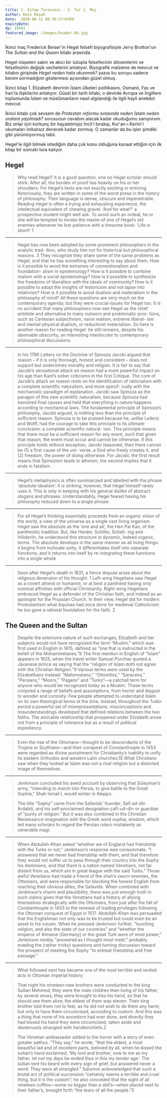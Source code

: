 ```yaml
---
title: 1. Kitap Turnuvası - 2. Tur 2. Maç 
author: Emin Reşah
date:  2020-06-11 00:36:57+0300
expiryDate:
dp: 14941
featured_image: /images/header-04.jpg
---
```


İkinci maç Frederick Beiser'in Hegel felsefi biyografisiyle Jerry Brotton'un *The Sultan and the
Queen* kitabı arasında. 

Hegel nispeten sakin ve akıcı bir üslupla felsefecinin dönemlerini ve felsefesinin değişik
vechelerini anlatıyor. Biyografik malzeme de mevcut ve kitabın girişinde *Hegel neden hala okunmalı?*
yazısı bu soruyu sadece benim sormadığımı göstermesi açısından güzel olmuş. 

İkinci kitap 1. Elizabeth devrinin İslam ülkeleri politikasını, Osmanlı, Fas ve İran'la ilişkilerini
anlatıyor. Güzel bir tarih kitabı, o devirde Avrupa ve İngiltere toplumunda İslam ve müslümanların nasıl
algılandığı ile ilgili hayli anekdot mevcut. 

İkinci kitabı çok sevsem de *Protestan reformu sırasında neden İslam neden oralara yayılmadı?*
sorusunun cevabını alacak kadar okuduğumu sanıyorum. Biz onlar için korkunç bir hayaletmişiz İncil'i bırakıp,
Kur'an-ı Kerim'i okumaları imkansız denecek kadar zormuş. O zamanlar da bu işler şimdiki gibi
yürümüyormuş tabii. 

Hegel'le ilgili bilmek istediğim daha çok konu olduğuna kanaat ettiğim için ilk kitap bir sonraki
tura kalıyor. 


## Hegel

> Why read Hegel? It is a good question, one no Hegel scholar should shirk. After all, the burden of proof lies heavily on his or her shoulders. For Hegel’s texts are not exactly exciting or enticing.  Notoriously, they are written in some of the worst prose in the history of philosophy. Their language is dense, obscure and impenetrable. Reading Hegel is often a trying and exhausting experience, the intellectual equivalent of chewing gravel. ‘And for what?’ a prospective student might well ask. To avoid such an ordeal, he or she will be tempted to invoke the maxim of one of Hegel’s old enemies whenever he lost patience with a tiresome book: ‘Life is short!’ 1

---


> Hegel has now been adopted by some prominent philosophers in the analytic trad- ition, who study him not for historical but philosophical reasons. 3 They recognize they share some of the same problems as Hegel, and that he has something interesting to say about them. How is it possible to avoid the extremes of conventionalism and foundation- alism in epistemology? How is it possible to combine realism with a social epistemology? How is it possible to synthesize the freedoms of liberalism with the ideals of community? How is it possible to adopt the insights of historicism and not lapse into relativism? How is it possible to avoid dualism and materialism in the philosophy of mind? All these questions are very much on the contemporary agenda; but they were crucial issues for Hegel too. It is no accident that many philosophers now see Hegel as the chief antidote and alternative to many outworn and problematic posi- tions, such as Cartesian subjectivism, naive realism, extreme liberal- ism and mental-physical dualism, or reductivist materialism. So here is another reason for reading Hegel: he still remains, despite his damnable obscurity, an interesting interlocuter to contemporary philosophical discussions.


----

> In his 1786 Letters on the Doctrine of Spinoza Jacobi argued that reason – if it is only thorough, honest and consistent – does not support but undermines morality and religion. It is fair to say that Jacobi’s sensational attack on reason had a more powerful impact on his age than Kant’s sober criticisms in the first Critique.  The core of Jacobi’s attack on reason rests on his identification of rationalism with a complete scientific naturalism, and more specif- ically with the mechanistic paradigm of explanation. Jacobi saw Spinoza as the paragon of this new scientific naturalism, because Spinoza had banished final causes and held that everything in nature happens according to mechanical laws. The fundamental principle of Spinoza’s philosophy, Jacobi argued, is nothing less than the principle of sufficient reason. Spinoza is to be praised because he, unlike Leibniz and Wolff, had the courage to take this principle to its ultimate conclusion: a complete scientific natural- ism. This principle means that there must be a sufficient reason for any event, such that given that reason, the event must occur and cannot be otherwise. If this principle holds without exception, Jacobi reasoned, then there cannot be (1) a first cause of the uni- verse, a God who freely creates it, and (2) freedom, the power of doing otherwise. For Jacobi, the first result means that Spinozism leads to atheism, the second implies that it ends in fatalism.  

---

> Hegel’s metaphysics is often summarized and labelled with the phrase ‘absolute idealism’. It is striking, however, that Hegel himself rarely uses it. This is only in keeping with his general dislike of abstract slogans and phrases. Understandably, Hegel feared having his philosophy reduced down to a single phrase.  

----

> For all Hegel’s thinking essentially proceeds from an organic vision of the world, a view of the universe as a single vast living organism. Hegel saw the absolute as the ‘one and all’, the Hen Pai Kan, of the pantheistic tradition. But, like Herder, Schiller, Schell- ing and Hölderlin, he understood this structure in dynamic, indeed organic, terms. The absolute develops in the same manner as all living things: it begins from inchoate unity; it differentiates itself into separate functions; and it returns into itself by re-integrating these functions into a single whole

---

> Soon after Hegel’s death in 1831, a fierce dispute arose about the religious dimension of his thought. 1 Left-wing Hegelians saw Hegel as a covert atheist or humanist, or at best a pantheist having only nominal affinities with official Christianity. Right-wing Hegelians embraced Hegel as a defender of the Christian faith, and indeed as an apologist for the Prussian Church. In their view, Hegel did for modern Protestantism what Aquinas had once done for medieval Catholicism: he too gave a rational foundation for the faith. 2


## The Queen and the Sultan

> Despite the extensive nature of such exchanges, Elizabeth and her subjects would not have recognized the term “Muslim,” which was first used in English in 1615, defined as “one that is instructed in the belief of the Mohammetanes.”8 The first mention in English of “Islam” appears in 1625, when the travel writer Samuel Purchas quoted a Javanese prince as saying that the “religion of Islam doth not agree with the Christian Religion.”9 Various terms were used by the Elizabethans instead: “Mahometans,” “Ottomites,” “Saracens,” “Persians,” “Moors,” “Pagans” and “Turks”—a catchall term for anyone who would be recognized today as a Muslim. These terms conjured a range of beliefs and assumptions, from horror and disgust to wonder and curiosity. Few people attempted to understand Islam on its own theological terms at the time. Instead, throughout the Tudor period a powerful set of misrepresentations, misconceptions and misunderstandings developed that defined relations between the two faiths. The amicable relationship that prospered under Elizabeth arose not from a principle of tolerance but as a result of political expediency. 

---

> Even the rise of the Ottomans—thought to be descendants of the Trojans or Scythians—and their conquest of Constantinople in 1453 were regarded as divine punishment for Christianity’s inability to unify its eastern Orthodox and western Latin churches.15 What Christians saw when they looked at Islam was not a rival religion but a distorted image of themselves.

---

> Jenkinson concluded his awed account by observing that Süleyman’s army, “intending to march into Persia, to give battle to the Great Sophie,” Shah Ismail I, would winter in Aleppo.

> The title “Sophy” came from the Safavids’ founder, Safi ad-din Ardabili, and his self-proclaimed designation çafī-ud-dīn or guardian of “purity of religion.” But it was also combined in the Christian Renaissance imagination with the Greek word sophia, wisdom, which led many scholars to regard the Persian rulers mistakenly as venerable magi.


---

> When Abdullah-Khan asked “whether we of England had friendship with the Turks or not,” Jenkinson’s response was consummate. “I answered that we never had friendship with them, and that therefore they would not suffer us to pass through their country into the Sophy his dominions, and that there is a nation named Venetians, not far distant from us, which are in great league with the said Turks.” Those awful Venetians had made a friend of the shah’s sworn enemies, the Ottomans, and were responsible for blocking the honest English from reaching their obvious allies, the Safavids. When combined with Jenkinson’s charm and plausibility, there was just enough truth in such claims given that the Venetians had a history of allying themselves strategically with the Ottomans, from just after the fall of Constantinople in 1453 to the renewal of trading privileges following the Ottoman conquest of Egypt in 1517. Abdullah-Khan was persuaded that the Englishman not only was to be trusted but could even be an asset to his cousin. When he pressed Jenkinson further, “touching religion, and also the state of our countries” and “whether the emperor of Almaine [Germany] or the great Turk were of most power,” Jenkinson nimbly “answered as I thought most meet,” probably evading the (rather tricky) questions and turning discussion toward the prospect of meeting the Sophy “to entreat friendship and free passage.”

---

> What followed next has became one of the most terrible and reviled acts in Ottoman imperial history:

> That night his nineteen new brothers were conducted to the king Sultan Mehmed, they were the male children then living of his father, by several wives; they were brought to kiss his hand, so that he should see them alive; the eldest of them was eleven. Their king brother told them not to fear, as he did not wish to do them any harm; but only to have them circumcised, according to custom. And this was a thing that none of his ancestors had ever done, and directly they had kissed his hand they were circumcised, taken aside and dexterously strangled with handkerchiefs.2

> The Venetian ambassador added to the horror with a story of even greater pathos. “They say,” he wrote, “that the eldest, a most beautiful lad and of excellent parts, beloved by all, when he kissed the sultan’s hand exclaimed, ‘My lord and brother, now to me as my father, let not my days be ended thus in this my tender age.’ The sultan tore his beard with every sign of grief, but answered never a word. They were all strangled.” Salomon acknowledged that such a brutal act of political succession “certainly seems a terrible and cruel thing, but it is the custom”; he also conceded that the sight of all nineteen coffins—some no bigger than a doll’s—when placed next to their father’s, brought forth “the tears of all the people.”3

